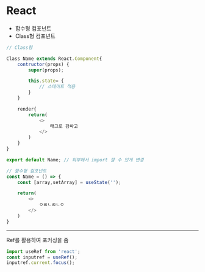 # React

- 함수형 컴포넌트
- Class형 컴포넌트

```javascript
// Class형

Class Name extends React.Component{
    contructor(props) {
        super(props);

        this.state= {
            // 스테이트 적용
        }
    }

    render{
        return(
            <>
                태그로 감싸고 
            </>
        )
    }
}

export default Name; // 외부에서 import 할 수 있게 변경
```
```javascript
// 함수형 컴포넌트
const Name = () => {
    const [array,setArray] = useState('');

    return(
        <>
            ㅇㄻㄴㄻㄴㅇ
        </>
    )
}
```
---
Ref를 활용하여 포커싱을 줌
```javascript
import useRef from 'react';
const inputref = useRef();
inputref.current.focus();
```
